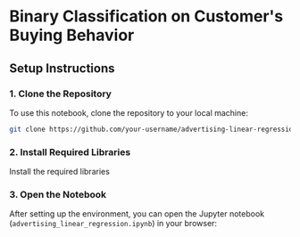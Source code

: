 # **Binary Classification on Customer's Buying Behavior**


## **Setup Instructions**

### **1. Clone the Repository**
To use this notebook, clone the repository to your local machine:

```bash
git clone https://github.com/your-username/advertising-linear-regression.git
```

### **2. Install Required Libraries**
Install the required libraries 

### **3. Open the Notebook**
After setting up the environment, you can open the Jupyter notebook (`advertising_linear_regression.ipynb`) in your browser:
